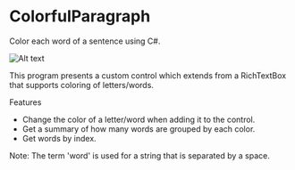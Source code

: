 # ColorfulParagraph
Color each word of a sentence using C#.

![Alt text](https://raw.github.com/nathunandwani/ColorfulParagraph/master/ColorfulParagraphControl/Images/screeny.png "Screeny")

This program presents a custom control which extends from a RichTextBox that supports coloring of letters/words.

Features
<ul>
  <li>Change the color of a letter/word when adding it to the control.</li>
  <li>Get a summary of how many words are grouped by each color.</li>
  <li>Get words by index.</li>
</ul>
  
Note: The term 'word' is used for a string that is separated by a space.
